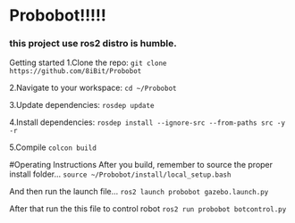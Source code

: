 # Probobot!!!!!
### this project use ros2 distro is humble.
Getting started
1.Clone the repo:
```git clone https://github.com/8iBit/Probobot```

2.Navigate to your workspace:
```cd ~/Probobot```

3.Update dependencies:
```rosdep update```

4.Install dependencies:
```rosdep install --ignore-src --from-paths src -y -r```

5.Compile
```colcon build```

#Operating Instructions
After you build, remember to source the proper install folder...
```source ~/Probobot/install/local_setup.bash```

And then run the launch file...
```ros2 launch probobot gazebo.launch.py```

After that run the this file to control robot
```ros2 run probobot botcontrol.py``` 
